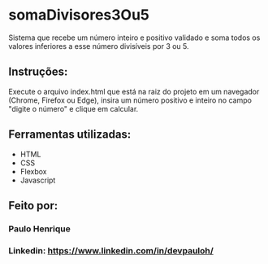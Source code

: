 # somaDivisores3Ou5
Sistema que recebe um número inteiro e positivo validado e soma todos os valores inferiores a esse número divisíveis por 3 ou 5.

## Instruções:
Execute o arquivo index.html que está na raiz do projeto em um navegador (Chrome, Firefox ou Edge), insira um número positivo e inteiro no campo "digite o número" e clique em calcular.

## Ferramentas utilizadas:

* HTML
* CSS
* Flexbox
* Javascript

## Feito por:

### Paulo Henrique

### Linkedin: https://www.linkedin.com/in/devpauloh/

```

